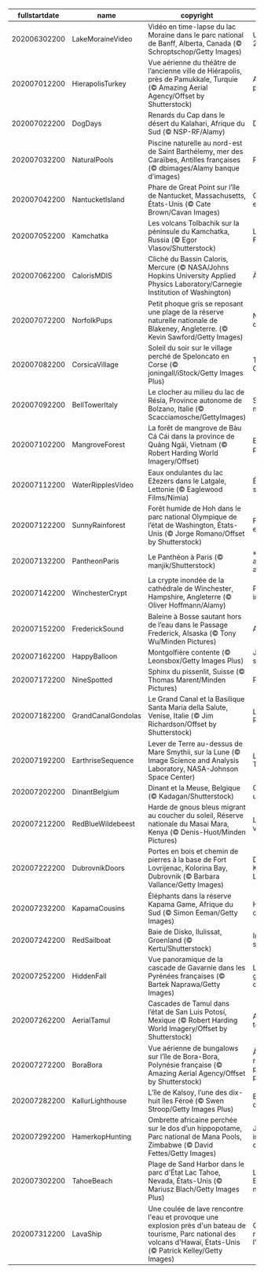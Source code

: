 |fullstartdate|name|copyright|title|image|
|--|--|--|--|--|
202006302200|LakeMoraineVideo|Vidéo en time-lapse du lac Moraine dans le parc national de Banff, Alberta, Canada (© Schroptschop/Getty Images)|Une vue à 20$|![](/fr-FR/2020/07/202006302200LakeMoraineVideo.jpg)|
202007012200|HierapolisTurkey|Vue aérienne du théâtre de l’ancienne ville de Hiérapolis, près de Pamukkale, Turquie (© Amazing Aerial Agency/Offset by Shutterstock)|Antiquité préservée|![](/fr-FR/2020/07/202007012200HierapolisTurkey.jpg)|
202007022200|DogDays|Renards du Cap dans le désert du Kalahari, Afrique du Sud (© NSP-RF/Alamy)|De bon matin|![](/fr-FR/2020/07/202007022200DogDays.jpg)|
202007032200|NaturalPools|Piscine naturelle au nord-est de Saint Barthélemy, mer des Caraïbes, Antilles françaises (© dbimages/Alamy banque d’images)|Plouf !|![](/fr-FR/2020/07/202007032200NaturalPools.jpg)|
202007042200|NantucketIsland|Phare de Great Point sur l’île de Nantucket, Massachusetts, États-Unis (© Cate Brown/Cavan Images)|Contre vents et marées|![](/fr-FR/2020/07/202007042200NantucketIsland.jpg)|
202007052200|Kamchatka|Les volcans Tolbachik sur la péninsule du Kamchatka, Russia (© Egor Vlasov/Shutterstock)|Le Cercle de Feu|![](/fr-FR/2020/07/202007052200Kamchatka.jpg)|
202007062200|CalorisMDIS|Cliché du Bassin Caloris, Mercure (© NASA/Johns Hopkins University Applied Physics Laboratory/Carnegie Institution of Washington)|À reculons|![](/fr-FR/2020/07/202007062200CalorisMDIS.jpg)|
202007072200|NorfolkPups|Petit phoque gris se reposant une plage de la réserve naturelle nationale de Blakeney, Angleterre. (© Kevin Sawford/Getty Images)|Ne pas déranger|![](/fr-FR/2020/07/202007072200NorfolkPups.jpg)|
202007082200|CorsicaVillage|Soleil du soir sur le village perché de Speloncato en Corse (© joningall/iStock/Getty Images Plus)|Trésor de Corse|![](/fr-FR/2020/07/202007082200CorsicaVillage.jpg)|
202007092200|BellTowerItaly|Le clocher au milieu du lac de Résia, Province autonome de Bolzano, Italie (© Scacciamosche/GettyImages)|Seul au monde|![](/fr-FR/2020/07/202007092200BellTowerItaly.jpg)|
202007102200|MangroveForest|La forêt de mangrove de Bàu Cá Cái dans la province de Quảng Ngãi, Vietnam (© Robert Harding World Imagery/Offset)|Bouclier protecteur|![](/fr-FR/2020/07/202007102200MangroveForest.jpg)|
202007112200|WaterRipplesVideo|Eaux ondulantes du lac Ežezers dans le Latgale, Lettonie (© Eaglewood Films/Nimia)|Éloge de la simplicité|![](/fr-FR/2020/07/202007112200WaterRipplesVideo.jpg)|
202007122200|SunnyRainforest|Forêt humide de Hoh dans le parc national Olympique de l’état de Washington, États-Unis (© Jorge Romano/Offset by Shutterstock)|Forêt enchantée|![](/fr-FR/2020/07/202007122200SunnyRainforest.jpg)|
202007132200|PantheonParis|Le Panthéon à Paris  (© manjik/Shutterstock)|« Du temps aux amoureux »|![](/fr-FR/2020/07/202007132200PantheonParis.jpg)|
202007142200|WinchesterCrypt|La crypte inondée de la cathédrale de Winchester, Hampshire, Angleterre (© Oliver Hoffmann/Alamy)|Penseur inondé|![](/fr-FR/2020/07/202007142200WinchesterCrypt.jpg)|
202007152200|FrederickSound|Baleine à Bosse sautant hors de l’eau dans le Passage Frederick, Alsaska (© Tony Wu/Minden Pictures)|Acrobaties|![](/fr-FR/2020/07/202007152200FrederickSound.jpg)|
202007162200|HappyBalloon|Montgolfière contente (© Leonsbox/Getty Images Plus)|Journée des smileys !|![](/fr-FR/2020/07/202007162200HappyBalloon.jpg)|
202007172200|NineSpotted|Sphinx du pissenlit, Suisse (© Thomas Marent/Minden Pictures)|Papillonnez !|![](/fr-FR/2020/07/202007172200NineSpotted.jpg)|
202007182200|GrandCanalGondolas|Le Grand Canal et la Basilique Santa Maria della Salute, Venise, Italie (© Jim Richardson/Offset by Shutterstock)|La fête du Rédempteur|![](/fr-FR/2020/07/202007182200GrandCanalGondolas.jpg)|
202007192200|EarthriseSequence|Lever de Terre au-dessus de Mare Smythii, sur la Lune (© Image Science and Analysis Laboratory, NASA-Johnson Space Center)|Lever de Terre|![](/fr-FR/2020/07/202007192200EarthriseSequence.jpg)|
202007202200|DinantBelgium|Dinant et la Meuse, Belgique (© Kadagan/Shutterstock)|C’est la fête, une fois !|![](/fr-FR/2020/07/202007202200DinantBelgium.jpg)|
202007212200|RedBlueWildebeest|Harde de gnous bleus migrant au coucher du soleil, Réserve nationale du Masai Mara, Kenya (© Denis-Huot/Minden Pictures)|Le grand voyage|![](/fr-FR/2020/07/202007212200RedBlueWildebeest.jpg)|
202007222200|DubrovnikDoors|Portes en bois et chemin de pierres à la base de Fort Lovrijenac, Kolorina Bay, Dubrovnik (© Barbara Vallance/Getty Images)|Des airs de Kings Landing|![](/fr-FR/2020/07/202007222200DubrovnikDoors.jpg)|
202007232200|KapamaCousins|Éléphants dans la réserve Kapama Game, Afrique du Sud (© Simon Eeman/Getty Images)|Honneur aux cousins !|![](/fr-FR/2020/07/202007232200KapamaCousins.jpg)|
202007242200|RedSailboat|Baie de Disko, Ilulissat, Groenland (© Kertu/Shutterstock)|Infatigable soleil|![](/fr-FR/2020/07/202007242200RedSailboat.jpg)|
202007252200|HiddenFall|Vue panoramique de la cascade de Gavarnie dans les Pyrénées françaises (© Bartek Naprawa/Getty Images)|La  plus grande cascade|![](/fr-FR/2020/07/202007252200HiddenFall.jpg)|
202007262200|AerialTamul|Cascades de Tamul dans l’état de San Luis Potosí, Mexique (© Robert Harding World Imagery/Offset by Shutterstock)|Attention ça tombe !|![](/fr-FR/2020/07/202007262200AerialTamul.jpg)|
202007272200|BoraBora|Vue aérienne de bungalows sur l’île de Bora-Bora, Polynésie française (© Amazing Aerial Agency/Offset by Shutterstock)|À la recherche du paradis perdu|![](/fr-FR/2020/07/202007272200BoraBora.jpg)|
202007282200|KallurLighthouse|L’île de Kalsoy, l’une des dix-huit îles Féroé (© Swen Stroop/Getty Images Plus)|En l’honneur d’un roi|![](/fr-FR/2020/07/202007282200KallurLighthouse.jpg)|
202007292200|HamerkopHunting|Ombrette africaine perchée sur le dos d’un hippopotame, Parc national de Mana Pools, Zimbabwe (© David Fettes/Getty Images)|Journée internationale de l’amitié|![](/fr-FR/2020/07/202007292200HamerkopHunting.jpg)|
202007302200|TahoeBeach|Plage de Sand Harbor dans le parc d'État Lac Tahoe, Nevada, États-Unis (© Mariusz Blach/Getty Images Plus)|Le Grand Bleu des montagnes|![](/fr-FR/2020/07/202007302200TahoeBeach.jpg)|
202007312200|LavaShip|Une coulée de lave rencontre l'eau et provoque une explosion près d'un bateau de tourisme, Parc national des volcans d'Hawaï, États-Unis (© Patrick Kelley/Getty Images)|Quand le feu rencontre l'eau|![](/fr-FR/2020/07/202007312200LavaShip.jpg)|
